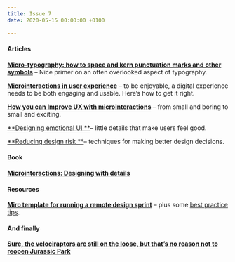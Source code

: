 ```yaml
---
title: Issue 7
date: 2020-05-15 00:00:00 +0100

---
```

#### Articles

[**Micro-typography: how to space and kern punctuation marks and other symbols**](https://www.smashingmagazine.com/2020/05/micro-typography-space-kern-punctuation-marks-symbols/) – Nice primer on an often overlooked aspect of typography.

[**Microinteractions in user experience**](https://www.nngroup.com/articles/microinteractions/) – to be enjoyable, a digital experience needs to be both engaging and usable. Here’s how to get it right.

[**How you can Improve UX with microinteractions**](https://uxmag.com/articles/how-you-can-improve-ux-with-microinteractions-part-i) – from small and boring to small and exciting.

[**Designing emotional UI **](https://uxplanet.org/designing-emotional-ui-b11fa0fda5c)– little details that make users feel good.

[**Reducing design risk **](https://www.smashingmagazine.com/2020/05/reducing-design-risk/)– techniques for making better design decisions.

#### Book

[**Microinteractions: Designing with details**](https://microinteractions.com/)

#### Resources

[**Miro template for running a remote design sprint**](https://miro.com/templates/remote-design-sprint/) – plus some [best practice tips](http://www.uxforthemasses.com/remote-design-sprints/).

#### And finally

[**Sure, the velociraptors are still on the loose, but that’s no reason not to reopen Jurassic Park**](https://www.mcsweeneys.net/articles/sure-the-velociraptors-are-still-on-the-loose-but-thats-no-reason-not-to-reopen-jurassic-park)